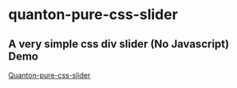 # quanton-pure-css-slider
A very simple css div slider (No Javascript)
Demo
--------------------------------------
[Quanton-pure-css-slider](http://www.ciaomondo.it/blog/slider-galleria-fotografica-css-no-javascript.php)
